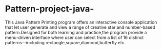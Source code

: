 # Pattern-project-java-
This Java Pattern Printing program offers an interactive console application that let user generate and view a range of creative star and number-based pattern.Designed for both learning and practice,the program provide a menu-driven interface where user can select from a list of 16 distinct patterns—including rectangle,square,diamond,butterfly etc.

